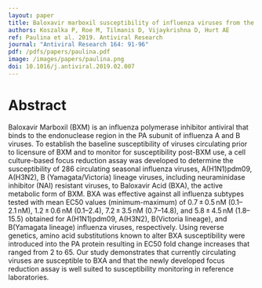 ```yaml
---
layout: paper
title: Baloxavir marboxil susceptibility of influenza viruses from the Asia-Pacific, 2012–2018
authors: Koszalka P, Roe M, Tilmanis D, Vijaykrishna D, Hurt AE
ref: Paulina et al. 2019. Antiviral Research
journal: "Antiviral Research 164: 91-96"
pdf: /pdfs/papers/paulina.pdf
image: /images/papers/paulina.png
doi: 10.1016/j.antiviral.2019.02.007
---
```


# Abstract

Baloxavir Marboxil (BXM) is an influenza polymerase inhibitor antiviral that binds to the endonuclease region in the PA subunit of influenza A and B viruses. To establish the baseline susceptibility of viruses circulating prior to licensure of BXM and to monitor for susceptibility post-BXM use, a cell culture-based focus reduction assay was developed to determine the susceptibility of 286 circulating seasonal influenza viruses, A(H1N1)pdm09, A(H3N2), B (Yamagata/Victoria) lineage viruses, including neuraminidase inhibitor (NAI) resistant viruses, to Baloxavir Acid (BXA), the active metabolic form of BXM. BXA was effective against all influenza subtypes tested with mean EC50 values (minimum-maximum) of 0.7 ± 0.5 nM (0.1–2.1 nM), 1.2 ± 0.6 nM (0.1–2.4), 7.2 ± 3.5 nM (0.7–14.8), and 5.8 ± 4.5 nM (1.8–15.5) obtained for A(H1N1)pdm09, A(H3N2), B(Victoria lineage), and B(Yamagata lineage) influenza viruses, respectively. Using reverse genetics, amino acid substitutions known to alter BXA susceptibility were introduced into the PA protein resulting in EC50 fold change increases that ranged from 2 to 65. Our study demonstrates that currently circulating viruses are susceptible to BXA and that the newly developed focus reduction assay is well suited to susceptibility monitoring in reference laboratories.